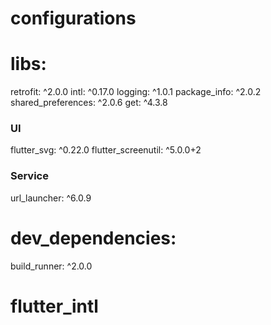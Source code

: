 # configurations

# libs:
  retrofit: ^2.0.0
  intl: ^0.17.0
  logging: ^1.0.1
  package_info: ^2.0.2
  shared_preferences: ^2.0.6
  get: ^4.3.8

  ### UI
  flutter_svg: ^0.22.0
  flutter_screenutil: ^5.0.0+2

  ### Service
  url_launcher: ^6.0.9
  
# dev_dependencies:
   build_runner: ^2.0.0
   
# flutter_intl
